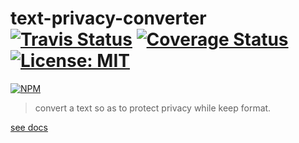 # text-privacy-converter [![Travis Status](https://travis-ci.org/mochiya98/text-privacy-converter.svg?branch=master)](https://travis-ci.org/mochiya98/text-privacy-converter) [![Coverage Status](https://coveralls.io/repos/github/mochiya98/text-privacy-converter/badge.svg?branch=master)](https://coveralls.io/github/mochiya98/text-privacy-converter?branch=master) [![License: MIT](https://img.shields.io/badge/License-MIT-yellow.svg)](https://opensource.org/licenses/MIT)  
[![NPM](https://nodei.co/npm/text-privacy-converter.png)](https://nodei.co/npm/text-privacy-converter/)  

> convert a text so as to protect privacy while keep format.  

[see docs](https://github.m98.be/text-privacy-converter/)
